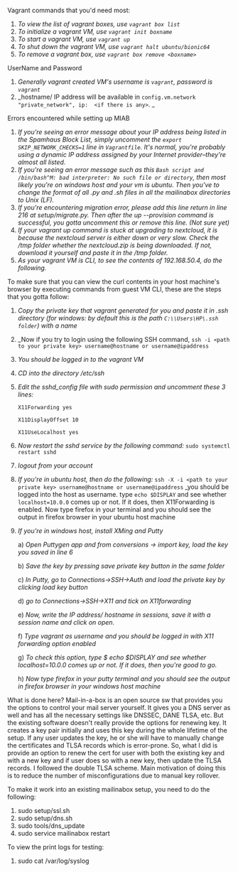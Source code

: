 Vagrant commands that you'd need most:
1. _To view the list of vagrant boxes, use `vagrant box list`_
2. _To initialize a vagrant VM, use `vagrant init boxname`_
3. _To start a vagrant VM, use `vagrant up`_
4. _To shut down the vagrant VM, use `vagrant halt ubuntu/bionic64`_
5. _To remove a vagrant box, use `vagrant box remove <boxname>`_


UserName and Password

1. _Generally vagrant created VM's username is `vagrant`, password is `vagrant`_
2. _hostname/ IP address will be available in
`config.vm.network "private_network", ip:  <if there is any>`. _


Errors encountered while setting up MIAB
1. _If you're seeing an error message about your *IP address being listed in the Spamhaus Block List*,
simply uncomment the `export SKIP_NETWORK_CHECKS=1` line in `Vagrantfile`.
It's normal, you're probably using a dynamic IP address assigned by your Internet provider–they're almost all listed._
2. _If you're seeing an error message such as this `Bash script and /bin/bash^M: bad interpreter: No such file or directory`,
 then most likely you're on windows host and your vm is ubuntu.
 Then you've to change the format of all .py and .sh files in all the mailinabox directories to Unix (LF)._
3. _If you're encountering migration error, please add this line *return* in line 216 at setup/migrate.py.
Then after the up --provision command is successful, you gotta uncomment this or remove this line. (Not sure yet)_
4. _If your vagrant up command is stuck at upgrading to nextcloud, it is because the nextcloud server is either down
or very slow. Check the /tmp folder whether the nextcloud.zip is being downloaded.
If not, download it yourself and paste it in the /tmp folder._
5. _As your vagrant VM is CLI, to see the contents of 192.168.50.4, do the following._


To make sure that you can view the curl contents in your host machine's browser by executing commands from guest VM CLI, these
are the steps that you gotta follow:
1. _Copy the private key that vagrant generated for you and paste it in .ssh directory (for windows: by default this is the path `C:\\Users\HP\.ssh folder`) with a name_
2. _Now if you try to login using the following SSH command,
   `ssh -i <path to your private key> username@hostname or username@ipaddress`
3. _You should be logged in to the vagrant VM_
4. _CD into the directory /etc/ssh_
5. _Edit the sshd_config file with sudo permission and uncomment these 3 lines:_

	`X11Forwarding yes`

	`X11DisplayOffset 10`

	`X11UseLocalhost yes`
6. _Now restart the sshd service by the following command:_
    `sudo systemctl restart sshd`
7. _logout from your account_
8. _If you're in ubuntu host, then do the following:_
		`ssh -X -i <path to your private key> username@hostname or username@ipaddress`
	   _you should be logged into the host as username. type `echo $DISPLAY` and see whether `localhost=10.0.0` comes up or not.
	   If it does, then X11Forwarding is enabled. Now type firefox in your terminal
	   and you should see the output in firefox browser in your ubuntu host machine
9. _If you're in windows host, install XMing and Putty_

	a) _Open Puttygen app and from conversions -> import key, load the key you saved in line 6_

	b) _Save the key by pressing save private key button in the same folder_

	c) _In Putty, go to Connections->SSH->Auth and load the private key by clicking load key button_

	d) _go to Connections->SSH->X11 and tick on X11forwarding_

	e) _Now, write the IP address/ hostname in sessions, save it with a session name and click on open._

	f) _Type vagrant as username and you should be logged in with X11 forwarding option enabled_

	g) _To check this option, type $ echo $DISPLAY and see whether localhost=10.0.0 comes up or not. If it does, then you're good to go._

	h) _Now type firefox in your putty terminal and you should see the output in firefox browser in your windows host machine_

What is done here?
Mail-in-a-box is an open source sw that provides you the options to control your mail server yourself. It gives you a DNS server as well and
has all the necessary settings like DNSSEC, DANE TLSA, etc. But the existing software doesn't really provide the options for
renewing key. It creates a key pair initially and uses this key during the whole lifetime of the setup. If any user updates
the key, he or she will have to manually change the certificates and TLSA records which is error-prone. So, what I did is provide an option to
renew the cert for user with both the existing key and with a new key and if user does so with a new key, then update the
TLSA records. I followed the double TLSA scheme. Main motivation of doing this is to reduce the number of misconfigurations
due to manual key rollover.

To make it work into an existing mailinabox setup, you need to do the following:
1. sudo setup/ssl.sh
2. sudo setup/dns.sh
3. sudo tools/dns_update
4. sudo service mailinabox restart

To view the print logs for testing:
1. sudo cat /var/log/syslog

